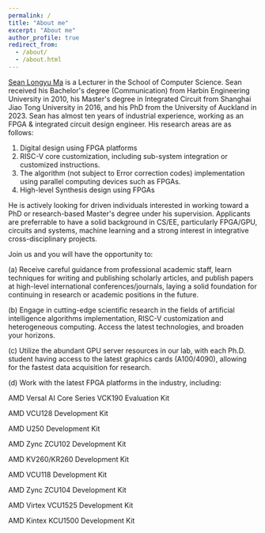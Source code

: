 ```yaml
---
permalink: /
title: "About me"
excerpt: "About me"
author_profile: true
redirect_from: 
  - /about/
  - /about.html
---
```


[Sean Longyu Ma](https://profiles.auckland.ac.nz/sean-ma) is a Lecturer in the School of Computer Science.
Sean received his Bachelor's degree (Communication) from Harbin Engineering University in 2010, his Master's degree in Integrated Circuit from Shanghai Jiao Tong University in 2016, and his PhD from the University of Auckland in 2023.
Sean has almost ten years of industrial experience, working as an FPGA & integrated circuit design engineer. 
His research areas are as follows: 
1. Digital design using FPGA platforms
1. RISC-V core customization, including sub-system integration or customized instructions. 
1. The algorithm (not subject to Error correction codes) implementation using parallel computing devices such as FPGAs. 
1. High-level Synthesis design using FPGAs

He is actively looking for driven individuals interested in working toward a PhD or research-based Master's degree under his supervision. Applicants are preferrable to have a solid background in CS/EE, particularly FPGA/GPU, circuits and systems, machine learning and a strong interest in integrative cross-disciplinary projects.

Join us and you will have the opportunity to:

(a) Receive careful guidance from professional academic staff, learn techniques for writing and publishing scholarly articles, and publish papers at high-level international conferences/journals, laying a solid foundation for continuing in research or academic positions in the future.

(b) Engage in cutting-edge scientific research in the fields of artificial intelligence algorithms implementation, RISC-V customization and heterogeneous computing. Access the latest technologies, and broaden your horizons.

(c) Utilize the abundant GPU server resources in our lab, with each Ph.D. student having access to the latest graphics cards (A100/4090), allowing for the fastest data acquisition for research.

(d) Work with the latest FPGA platforms in the industry, including:

AMD Versal AI Core Series VCK190 Evaluation Kit

AMD VCU128 Development Kit

AMD U250 Development Kit

AMD Zync ZCU102 Development Kit

AMD KV260/KR260 Development Kit

AMD VCU118 Development Kit

AMD Zync ZCU104 Development Kit

AMD Virtex VCU1525 Development Kit 

AMD Kintex KCU1500 Development Kit

